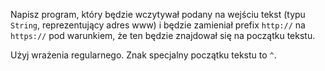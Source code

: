 Napisz program, który będzie wczytywał podany na wejściu tekst (typu `String`, reprezentujący adres www) i będzie zamieniał
prefix `http://` na `https://` pod warunkiem, że ten będzie znajdował się na początku tekstu.

<div class="hint">

Użyj wrażenia regularnego. Znak specjalny początku tekstu to `^`.
</div>
